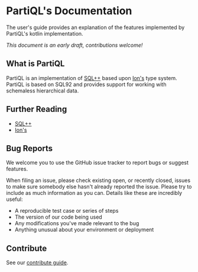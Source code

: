 # PartiQL's Documentation

The user's guide provides an explanation of the features implemented by PartiQL's kotlin implementation. 

 *This document is an early draft, contributions welcome!*

## What is PartiQL 

 PartiQL is an implementation of
 [SQL++](http://db.ucsd.edu/wp-content/uploads/pdfs/375.pdf) based upon
 [Ion's](http://amzn.github.io/ion-docs/) type system. PartiQL is based on SQL92
 and provides support for working with schemaless hierarchical data. 

## Further Reading 

 * [SQL++](http://db.ucsd.edu/wp-content/uploads/pdfs/375.pdf)
 * [Ion's](http://amzn.github.io/ion-docs/) 
  
## Bug Reports 

We welcome you to use the GitHub issue tracker to report bugs or suggest
features.

When filing an issue, please check existing open, or recently
closed, issues to make sure somebody else hasn't already reported the
issue. Please try to include as much information as you can. Details
like these are incredibly useful:

* A reproducible test case or series of steps
* The version of our code being used
* Any modifications you've made relevant to the bug
* Anything unusual about your environment or deployment


## Contribute 

See our [contribute guide](https://github.com/partiql/partiql-lang-kotlin/blob/345a97c3c79c4a2beb8d44185221ee419b82e08a/CONTRIBUTING.md). 



